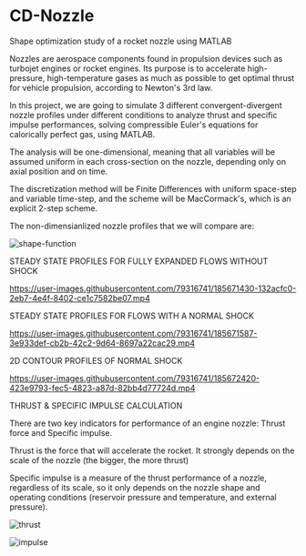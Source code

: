 # CD-Nozzle
Shape optimization study of a rocket nozzle using MATLAB


Nozzles are aerospace components found in propulsion devices such as turbojet engines or rocket engines. Its purpose is to accelerate high-pressure, high-temperature gases as much as possible to get optimal thrust for vehicle propulsion, according to Newton's 3rd law.

In this project, we are going to simulate 3 different convergent-divergent nozzle profiles under different conditions to analyze thrust and specific impulse performances, solving compressible Euler's equations for calorically perfect gas, using MATLAB.

The analysis will be one-dimensional, meaning that all variables will be assumed uniform in each cross-section on the nozzle, depending only on axial position and on time. 

The discretization method will be Finite Differences with uniform space-step and variable time-step, and the scheme will be MacCormack's, which is an explicit 2-step scheme.


The non-dimensianlized nozzle profiles that we will compare are:


   ![shape-function](https://user-images.githubusercontent.com/79316741/185670660-4f5cfa6d-72b7-44cf-ac4f-07a98414e1c7.jpg)


STEADY STATE PROFILES FOR FULLY EXPANDED FLOWS WITHOUT SHOCK

https://user-images.githubusercontent.com/79316741/185671430-132acfc0-2eb7-4e4f-8402-ce1c7582be07.mp4


STEADY STATE PROFILES FOR FLOWS WITH A NORMAL SHOCK

https://user-images.githubusercontent.com/79316741/185671587-3e933def-cb2b-42c2-9d64-8697a22cac29.mp4

2D CONTOUR PROFILES OF NORMAL SHOCK

https://user-images.githubusercontent.com/79316741/185672420-423e9793-fec5-4823-a87d-82bb4d77724d.mp4

THRUST & SPECIFIC IMPULSE CALCULATION

There are two key indicators for performance of an engine nozzle: Thrust force and Specific impulse.

Thrust is the force that will accelerate the rocket. It strongly depends on the scale of the nozzle (the bigger, the more thrust)

Specific impulse is a measure of the thrust performance of a nozzle, regardless of its scale, so it only depends on the nozzle shape and operating conditions (reservoir pressure and temperature, and external pressure).


![thrust](https://user-images.githubusercontent.com/79316741/185731575-6b8e2f81-f045-4353-9263-e122a8df4396.jpg)


![impulse](https://user-images.githubusercontent.com/79316741/185731580-46eeea92-7598-4f0c-a30a-6120b655f65f.jpg)




